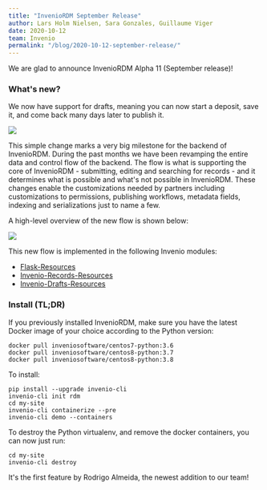 ```yaml
---
title: "InvenioRDM September Release"
author: Lars Holm Nielsen, Sara Gonzales, Guillaume Viger
date: 2020-10-12
team: Invenio
permalink: "/blog/2020-10-12-september-release/"
---
```


We are glad to announce InvenioRDM Alpha 11 (September release)!

### What's new?

We now have support for drafts, meaning you can now start a deposit, save it, and come back many days later to publish it.

![](https://codimd.web.cern.ch/uploads/upload_2a5637ca669df53e811eac65b690f4f0.png)

This simple change marks a very big milestone for the backend of InvenioRDM. During the past months we have been revamping the entire data and control flow of the backend. The flow is what is supporting the core of InvenioRDM - submitting, editing and searching for records - and it determines what is possible and what's not possible in InvenioRDM. These changes enable the customizations needed by partners including customizations to permissions, publishing workflows, metadata fields, indexing and serializations just to name a few.

A high-level overview of the new flow is shown below:

![](/assets/images/blog-posts/status_platform.png)

This new flow is implemented in the following Invenio modules:

- [Flask-Resources](https://github.com/inveniosoftware/flask-resources)
- [Invenio-Records-Resources](https://github.com/inveniosoftware/invenio-records-resources)
- [Invenio-Drafts-Resources](https://github.com/inveniosoftware/invenio-drafts-resources)


### Install (TL;DR)

If you previously installed InvenioRDM, make sure you have the latest Docker image of your choice according to the Python version:

```
docker pull inveniosoftware/centos7-python:3.6
docker pull inveniosoftware/centos8-python:3.7
docker pull inveniosoftware/centos8-python:3.8
```

To install:

```
pip install --upgrade invenio-cli
invenio-cli init rdm
cd my-site
invenio-cli containerize --pre
invenio-cli demo --containers
```

To destroy the Python virtualenv, and remove the docker containers, you can now just run:

```
cd my-site
invenio-cli destroy
```

It's the first feature by Rodrigo Almeida, the newest addition to our team!